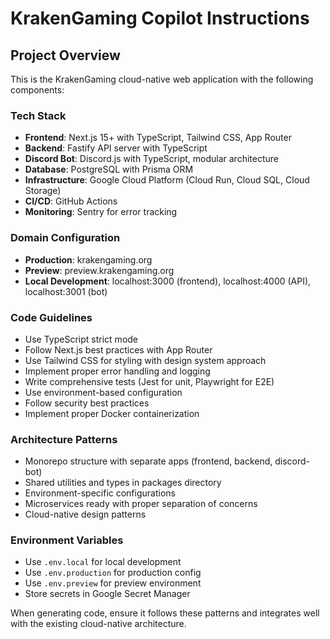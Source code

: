# KrakenGaming Copilot Instructions

<!-- Use this file to provide workspace-specific custom instructions to Copilot. For more details, visit https://code.visualstudio.com/docs/copilot/copilot-customization#_use-a-githubcopilotinstructionsmd-file -->

## Project Overview

This is the KrakenGaming cloud-native web application with the following components:

### Tech Stack
- **Frontend**: Next.js 15+ with TypeScript, Tailwind CSS, App Router
- **Backend**: Fastify API server with TypeScript
- **Discord Bot**: Discord.js with TypeScript, modular architecture
- **Database**: PostgreSQL with Prisma ORM
- **Infrastructure**: Google Cloud Platform (Cloud Run, Cloud SQL, Cloud Storage)
- **CI/CD**: GitHub Actions
- **Monitoring**: Sentry for error tracking

### Domain Configuration
- **Production**: krakengaming.org
- **Preview**: preview.krakengaming.org
- **Local Development**: localhost:3000 (frontend), localhost:4000 (API), localhost:3001 (bot)

### Code Guidelines
- Use TypeScript strict mode
- Follow Next.js best practices with App Router
- Use Tailwind CSS for styling with design system approach
- Implement proper error handling and logging
- Write comprehensive tests (Jest for unit, Playwright for E2E)
- Use environment-based configuration
- Follow security best practices
- Implement proper Docker containerization

### Architecture Patterns
- Monorepo structure with separate apps (frontend, backend, discord-bot)
- Shared utilities and types in packages directory
- Environment-specific configurations
- Microservices ready with proper separation of concerns
- Cloud-native design patterns

### Environment Variables
- Use `.env.local` for local development
- Use `.env.production` for production config
- Use `.env.preview` for preview environment
- Store secrets in Google Secret Manager

When generating code, ensure it follows these patterns and integrates well with the existing cloud-native architecture.
